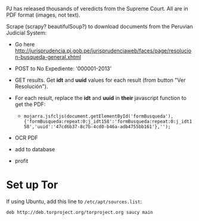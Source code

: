 PJ has released thousands of veredicts from the Supreme Court. All are in PDF
format (images, not text).

Scrape (scrapy? beautifulSoup?) to download documents from the Peruvian
Judicial System:

* Go here <http://jurisprudencia.pj.gob.pe/jurisprudenciaweb/faces/page/resolucion-busqueda-general.xhtml>
* POST to No Expediente: '000001-2013'
* GET results. Get **idt** and **uuid** values for each result (from button 
  "Ver Resolución").
* For each result, replace the **idt** and **uuid** in **their** javascript
  function to get the PDF:

    * ``mojarra.jsfcljs(document.getElementById('formBusqueda'),{'formBusqueda:repeat:0:j_idt158':'formBusqueda:repeat:0:j_idt158','uuid':'47cd6b37-8c7b-4cd0-b46a-adb4755bb161'},'');``

* OCR PDF
* add to database
* profit

# Set up Tor
If using Ubuntu, add this line to ``/etc/apt/sources.list``:

```bash
deb http://deb.torproject.org/torproject.org saucy main
```
